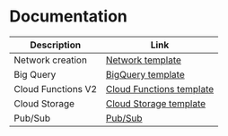 # Documentation

|Description | Link |
|------------|------|
|Network creation | [Network template](https://github.com/GoogleCloudPlatform/deploymentmanager-samples/tree/master/community/network) |
| Big Query       | [BigQuery template](https://github.com/GoogleCloudPlatform/deploymentmanager-samples/tree/master/google/resource-snippets/bigquery-v2)|
| Cloud Functions V2 | [Cloud Functions template](https://github.com/GoogleCloudPlatform/deploymentmanager-samples/tree/master/google/resource-snippets/cloudfunctions-v2beta) |
| Cloud Storage | [Cloud Storage template](https://github.com/GoogleCloudPlatform/deploymentmanager-samples/tree/master/google/resource-snippets/storage-v1) |
| Pub/Sub | [Pub/Sub](https://github.com/GoogleCloudPlatform/deploymentmanager-samples/tree/master/google/resource-snippets/pubsub-v1) |
